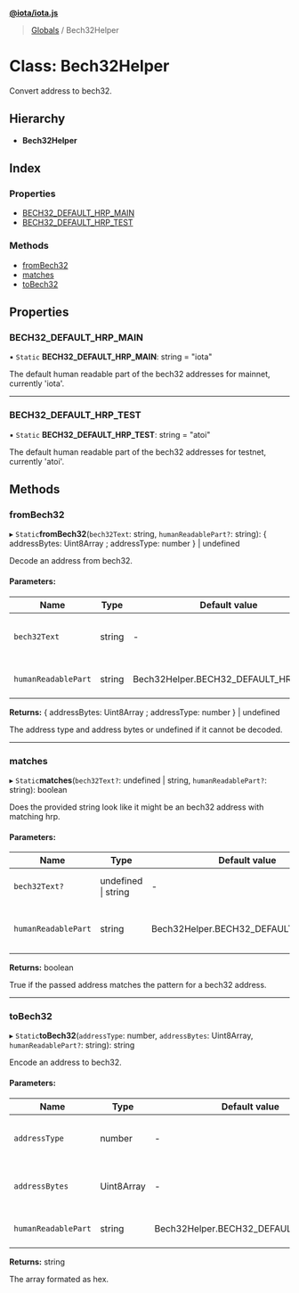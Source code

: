 **[@iota/iota.js](../README.md)**

> [Globals](../README.md) / Bech32Helper

# Class: Bech32Helper

Convert address to bech32.

## Hierarchy

* **Bech32Helper**

## Index

### Properties

* [BECH32\_DEFAULT\_HRP\_MAIN](bech32helper.md#bech32_default_hrp_main)
* [BECH32\_DEFAULT\_HRP\_TEST](bech32helper.md#bech32_default_hrp_test)

### Methods

* [fromBech32](bech32helper.md#frombech32)
* [matches](bech32helper.md#matches)
* [toBech32](bech32helper.md#tobech32)

## Properties

### BECH32\_DEFAULT\_HRP\_MAIN

▪ `Static` **BECH32\_DEFAULT\_HRP\_MAIN**: string = "iota"

The default human readable part of the bech32 addresses for mainnet, currently 'iota'.

___

### BECH32\_DEFAULT\_HRP\_TEST

▪ `Static` **BECH32\_DEFAULT\_HRP\_TEST**: string = "atoi"

The default human readable part of the bech32 addresses for testnet, currently 'atoi'.

## Methods

### fromBech32

▸ `Static`**fromBech32**(`bech32Text`: string, `humanReadablePart?`: string): { addressBytes: Uint8Array ; addressType: number  } \| undefined

Decode an address from bech32.

#### Parameters:

Name | Type | Default value | Description |
------ | ------ | ------ | ------ |
`bech32Text` | string | - | The bech32 text to decode. |
`humanReadablePart` | string | Bech32Helper.BECH32\_DEFAULT\_HRP\_MAIN | The human readable part to use. |

**Returns:** { addressBytes: Uint8Array ; addressType: number  } \| undefined

The address type and address bytes or undefined if it cannot be decoded.

___

### matches

▸ `Static`**matches**(`bech32Text?`: undefined \| string, `humanReadablePart?`: string): boolean

Does the provided string look like it might be an bech32 address with matching hrp.

#### Parameters:

Name | Type | Default value | Description |
------ | ------ | ------ | ------ |
`bech32Text?` | undefined \| string | - | The bech32 text to text. |
`humanReadablePart` | string | Bech32Helper.BECH32\_DEFAULT\_HRP\_MAIN | The human readable part to match. |

**Returns:** boolean

True if the passed address matches the pattern for a bech32 address.

___

### toBech32

▸ `Static`**toBech32**(`addressType`: number, `addressBytes`: Uint8Array, `humanReadablePart?`: string): string

Encode an address to bech32.

#### Parameters:

Name | Type | Default value | Description |
------ | ------ | ------ | ------ |
`addressType` | number | - | The address type to encode. |
`addressBytes` | Uint8Array | - | The address bytes to encode. |
`humanReadablePart` | string | Bech32Helper.BECH32\_DEFAULT\_HRP\_MAIN | The human readable part to use. |

**Returns:** string

The array formated as hex.
